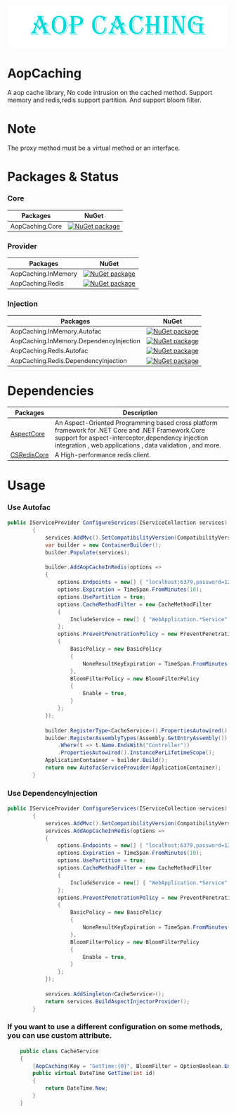 ![AopCaching](banner.png?raw=true)


# AopCaching
A aop cache library, No code intrusion on the cached method. Support memory and redis,redis support partition. And support bloom filter.

# Note
The proxy method must be a virtual method or an interface.

# Packages & Status

### Core
Packages | NuGet
---------|------
AopCaching.Core|[![NuGet package](https://buildstats.info/nuget/AopCaching.Core)](https://www.nuget.org/packages/AopCaching.Core)

### Provider
Packages | NuGet
---------|------
AopCaching.InMemory|[![NuGet package](https://buildstats.info/nuget/AopCaching.InMemory)](https://www.nuget.org/packages/AopCaching.InMemory)
AopCaching.Redis|[![NuGet package](https://buildstats.info/nuget/AopCaching.Redis)](https://www.nuget.org/packages/AopCaching.Redis)

### Injection
Packages | NuGet
---------|------
AopCaching.InMemory.Autofac|[![NuGet package](https://buildstats.info/nuget/AopCaching.InMemory.Autofac)](https://www.nuget.org/packages/AopCaching.InMemory.Autofac)
AopCaching.InMemory.DependencyInjection|[![NuGet package](https://buildstats.info/nuget/AopCaching.InMemory.DependencyInjection)](https://www.nuget.org/packages/AopCaching.InMemory.DependencyInjection)
AopCaching.Redis.Autofac|[![NuGet package](https://buildstats.info/nuget/AopCaching.Redis.Autofac)](https://www.nuget.org/packages/AopCaching.Redis.Autofac)
AopCaching.Redis.DependencyInjection|[![NuGet package](https://buildstats.info/nuget/AopCaching.Redis.DependencyInjection)](https://www.nuget.org/packages/AopCaching.Redis.DependencyInjection)

# Dependencies

Packages | Description
---------|------
[AspectCore](https://github.com/dotnetcore/AspectCore-Framework) | An Aspect-Oriented Programming based cross platform framework for .NET Core and .NET Framework.Core support for aspect-interceptor,dependency injection integration , web applications , data validation , and more.
[CSRedisCore](https://github.com/2881099/csredis) | A High-performance redis client.


# Usage
### Use Autofac
```csharp
public IServiceProvider ConfigureServices(IServiceCollection services)
		{
			services.AddMvc().SetCompatibilityVersion(CompatibilityVersion.Version_2_1).AddControllersAsServices();
			var builder = new ContainerBuilder();
			builder.Populate(services);

			builder.AddAopCacheInRedis(options =>
			{
				options.Endpoints = new[] { "localhost:6379,password=123456,defaultDatabase=1", "localhost:6380,password=123456,defaultDatabase=1" };
				options.Expiration = TimeSpan.FromMinutes(10);
                options.UsePartition = true;
				options.CacheMethodFilter = new CacheMethodFilter
				{
					IncludeService = new[] { "WebApplication.*Service" }
				};
				options.PreventPenetrationPolicy = new PreventPenetrationPolicy
				{
					BasicPolicy = new BasicPolicy
					{
						NoneResultKeyExpiration = TimeSpan.FromMinutes(10)
					},
					BloomFilterPolicy = new BloomFilterPolicy
					{
						Enable = true,
					}
				};
			});

			builder.RegisterType<CacheService>().PropertiesAutowired().SingleInstance();
			builder.RegisterAssemblyTypes(Assembly.GetEntryAssembly())
				.Where(t => t.Name.EndsWith("Controller"))
				.PropertiesAutowired().InstancePerLifetimeScope();
			ApplicationContainer = builder.Build();
			return new AutofacServiceProvider(ApplicationContainer);
		}
```

### Use DependencyInjection

```csharp
public IServiceProvider ConfigureServices(IServiceCollection services)
		{
			services.AddMvc().SetCompatibilityVersion(CompatibilityVersion.Version_2_1).AddControllersAsServices();
			services.AddAopCacheInRedis(options =>
			{
				options.Endpoints = new[] { "localhost:6379,password=123456,defaultDatabase=1", "localhost:6380,password=123456,defaultDatabase=1" };
				options.Expiration = TimeSpan.FromMinutes(10);
                options.UsePartition = true;
				options.CacheMethodFilter = new CacheMethodFilter
				{
					IncludeService = new[] { "WebApplication.*Service" }
				};
				options.PreventPenetrationPolicy = new PreventPenetrationPolicy
				{
					BasicPolicy = new BasicPolicy
					{
						NoneResultKeyExpiration = TimeSpan.FromMinutes(10)
					},
					BloomFilterPolicy = new BloomFilterPolicy
					{
						Enable = true,
					}
				};
			});

			services.AddSingleton<CacheService>();
			return services.BuildAspectInjectorProvider();
		}
```

### If you want to use a different configuration on some methods, you can use custom attribute.

```csharp
	public class CacheService
	{
		[AopCaching(Key = "GetTime:{0}", BloomFilter = OptionBoolean.Enable, Expiration = 30)]
		public virtual DateTime GetTime(int id)
		{
			return DateTime.Now;
		}
    }
```